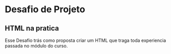 # Desafio de Projeto 
## HTML na pratica 

Esse Desafio trás como proposta criar um HTML que traga toda experiencia passada no módulo do curso.
